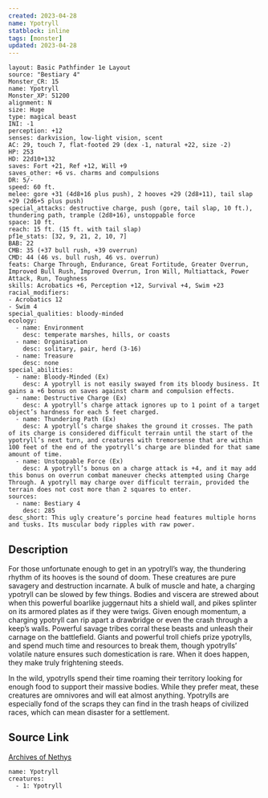 ```yaml
---
created: 2023-04-28
name: Ypotryll
statblock: inline
tags: [monster]
updated: 2023-04-28
---
```

```statblock
layout: Basic Pathfinder 1e Layout
source: "Bestiary 4"
Monster_CR: 15
name: Ypotryll
Monster_XP: 51200
alignment: N
size: Huge
type: magical beast
INI: -1
perception: +12
senses: darkvision, low-light vision, scent
AC: 29, touch 7, flat-footed 29 (dex -1, natural +22, size -2)
HP: 253
HD: 22d10+132
saves: Fort +21, Ref +12, Will +9
saves_other: +6 vs. charms and compulsions
DR: 5/-
speed: 60 ft.
melee: gore +31 (4d8+16 plus push), 2 hooves +29 (2d8+11), tail slap +29 (2d6+5 plus push)
special_attacks: destructive charge, push (gore, tail slap, 10 ft.), thundering path, trample (2d8+16), unstoppable force
space: 10 ft.
reach: 15 ft. (15 ft. with tail slap)
pf1e_stats: [32, 9, 21, 2, 10, 7]
BAB: 22
CMB: 35 (+37 bull rush, +39 overrun)
CMD: 44 (46 vs. bull rush, 46 vs. overrun)
feats: Charge Through, Endurance, Great Fortitude, Greater Overrun, Improved Bull Rush, Improved Overrun, Iron Will, Multiattack, Power Attack, Run, Toughness
skills: Acrobatics +6, Perception +12, Survival +4, Swim +23
racial_modifiers:
- Acrobatics 12
- Swim 4
special_qualities: bloody-minded
ecology:
  - name: Environment
    desc: temperate marshes, hills, or coasts
  - name: Organisation
    desc: solitary, pair, herd (3-16)
  - name: Treasure
    desc: none
special_abilities:
  - name: Bloody-Minded (Ex)
    desc: A ypotryll is not easily swayed from its bloody business. It gains a +6 bonus on saves against charm and compulsion effects.
  - name: Destructive Charge (Ex)
    desc: A ypotryll’s charge attack ignores up to 1 point of a target object’s hardness for each 5 feet charged.
  - name: Thundering Path (Ex)
    desc: A ypotryll’s charge shakes the ground it crosses. The path of its charge is considered difficult terrain until the start of the ypotryll’s next turn, and creatures with tremorsense that are within 100 feet of the end of the ypotryll’s charge are blinded for that same amount of time.
  - name: Unstoppable Force (Ex)
    desc: A ypotryll’s bonus on a charge attack is +4, and it may add this bonus on overrun combat maneuver checks attempted using Charge Through. A ypotryll may charge over difficult terrain, provided the terrain does not cost more than 2 squares to enter.
sources:
  - name: Bestiary 4
    desc: 285
desc_short: This ugly creature’s porcine head features multiple horns and tusks. Its muscular body ripples with raw power.
```
## Description
For those unfortunate enough to get in an ypotryll’s way, the thundering rhythm of its hooves is the sound of doom. These creatures are pure savagery and destruction incarnate. A bulk of muscle and hate, a charging ypotryll can be slowed by few things. Bodies and viscera are strewed about when this powerful boarlike juggernaut hits a shield wall, and pikes splinter on its armored plates as if they were twigs. Given enough momentum, a charging ypotryll can rip apart a drawbridge or even the crash through a keep’s walls. Powerful savage tribes corral these beasts and unleash their carnage on the battlefield. Giants and powerful troll chiefs prize ypotrylls, and spend much time and resources to break them, though ypotrylls’ volatile nature ensures such domestication is rare. When it does happen, they make truly frightening steeds.

In the wild, ypotrylls spend their time roaming their territory looking for enough food to support their massive bodies. While they prefer meat, these creatures are omnivores and will eat almost anything. Ypotrylls are especially fond of the scraps they can find in the trash heaps of civilized races, which can mean disaster for a settlement.
## Source Link
[Archives of Nethys](https://aonprd.com/MonsterDisplay.aspx?ItemName=Ypotryll)
```encounter-table
name: Ypotryll
creatures:
  - 1: Ypotryll
```

